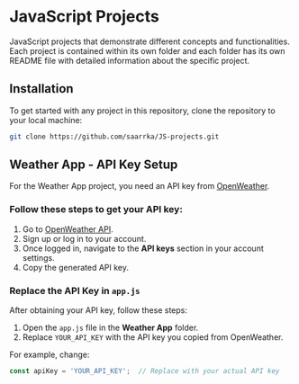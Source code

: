 # JavaScript Projects

JavaScript projects that demonstrate different concepts and functionalities. Each project is contained within its own folder
and each folder has its own README file with detailed information about the specific project.

## Installation

To get started with any project in this repository, clone the repository to your local machine:
```bash
git clone https://github.com/saarrka/JS-projects.git
```

## Weather App - API Key Setup

For the Weather App project, you need an API key from [OpenWeather](https://openweathermap.org/).

### Follow these steps to get your API key:

1. Go to [OpenWeather API](https://openweathermap.org/).
2. Sign up or log in to your account.
3. Once logged in, navigate to the **API keys** section in your account settings.
4. Copy the generated API key.

### Replace the API Key in `app.js`

After obtaining your API key, follow these steps:

1. Open the `app.js` file in the **Weather App** folder.
2. Replace `YOUR_API_KEY` with the API key you copied from OpenWeather.

For example, change:

```javascript
const apiKey = 'YOUR_API_KEY';  // Replace with your actual API key

